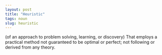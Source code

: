 ```yaml
---
layout: post
title: "Heuristic"
tags: noun
slug: heuristic
---
```

(of an approach to problem solving, learning, or discovery) That employs a practical method not guaranteed to be optimal or perfect; not following or derived from any theory.
